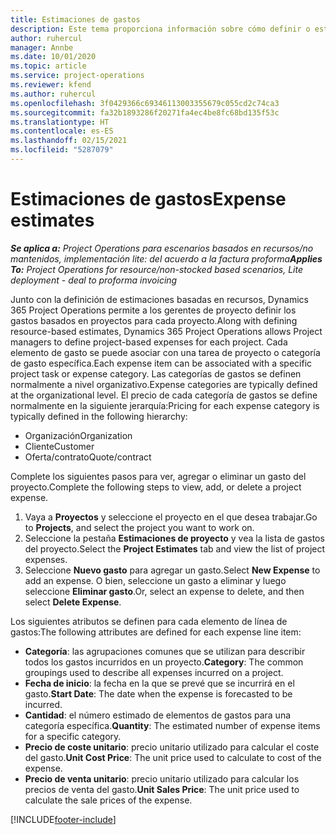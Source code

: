 ```yaml
---
title: Estimaciones de gastos
description: Este tema proporciona información sobre cómo definir o estimar los gastos basados en proyectos.
author: ruhercul
manager: Annbe
ms.date: 10/01/2020
ms.topic: article
ms.service: project-operations
ms.reviewer: kfend
ms.author: ruhercul
ms.openlocfilehash: 3f0429366c69346113003355679c055cd2c74ca3
ms.sourcegitcommit: fa32b1893286f20271fa4ec4be8fc68bd135f53c
ms.translationtype: HT
ms.contentlocale: es-ES
ms.lasthandoff: 02/15/2021
ms.locfileid: "5287079"
---
```

# <a name="expense-estimates"></a><span data-ttu-id="029e7-103">Estimaciones de gastos</span><span class="sxs-lookup"><span data-stu-id="029e7-103">Expense estimates</span></span>
<span data-ttu-id="029e7-104">_**Se aplica a:** Project Operations para escenarios basados en recursos/no mantenidos, implementación lite: del acuerdo a la factura proforma_</span><span class="sxs-lookup"><span data-stu-id="029e7-104">_**Applies To:** Project Operations for resource/non-stocked based scenarios, Lite deployment - deal to proforma invoicing_</span></span>

<span data-ttu-id="029e7-105">Junto con la definición de estimaciones basadas en recursos, Dynamics 365 Project Operations permite a los gerentes de proyecto definir los gastos basados en proyectos para cada proyecto.</span><span class="sxs-lookup"><span data-stu-id="029e7-105">Along with defining resource-based estimates, Dynamics 365 Project Operations allows Project managers to define project-based expenses for each project.</span></span> <span data-ttu-id="029e7-106">Cada elemento de gasto se puede asociar con una tarea de proyecto o categoría de gasto específica.</span><span class="sxs-lookup"><span data-stu-id="029e7-106">Each expense item can be associated with a specific project task or expense category.</span></span> <span data-ttu-id="029e7-107">Las categorías de gastos se definen normalmente a nivel organizativo.</span><span class="sxs-lookup"><span data-stu-id="029e7-107">Expense categories are typically defined at the organizational level.</span></span> <span data-ttu-id="029e7-108">El precio de cada categoría de gastos se define normalmente en la siguiente jerarquía:</span><span class="sxs-lookup"><span data-stu-id="029e7-108">Pricing for each expense category is typically defined in the following hierarchy:</span></span>

- <span data-ttu-id="029e7-109">Organización</span><span class="sxs-lookup"><span data-stu-id="029e7-109">Organization</span></span>
- <span data-ttu-id="029e7-110">Cliente</span><span class="sxs-lookup"><span data-stu-id="029e7-110">Customer</span></span>
- <span data-ttu-id="029e7-111">Oferta/contrato</span><span class="sxs-lookup"><span data-stu-id="029e7-111">Quote/contract</span></span>

<span data-ttu-id="029e7-112">Complete los siguientes pasos para ver, agregar o eliminar un gasto del proyecto.</span><span class="sxs-lookup"><span data-stu-id="029e7-112">Complete the following steps to view, add, or delete a project expense.</span></span>

1. <span data-ttu-id="029e7-113">Vaya a **Proyectos** y seleccione el proyecto en el que desea trabajar.</span><span class="sxs-lookup"><span data-stu-id="029e7-113">Go to **Projects**, and select the project you want to work on.</span></span>
2. <span data-ttu-id="029e7-114">Seleccione la pestaña **Estimaciones de proyecto** y vea la lista de gastos del proyecto.</span><span class="sxs-lookup"><span data-stu-id="029e7-114">Select the **Project Estimates** tab and view the list of project expenses.</span></span>
3. <span data-ttu-id="029e7-115">Seleccione **Nuevo gasto** para agregar un gasto.</span><span class="sxs-lookup"><span data-stu-id="029e7-115">Select **New Expense** to add an expense.</span></span> <span data-ttu-id="029e7-116">O bien, seleccione un gasto a eliminar y luego seleccione **Eliminar gasto**.</span><span class="sxs-lookup"><span data-stu-id="029e7-116">Or, select an expense to delete, and then select **Delete Expense**.</span></span>

<span data-ttu-id="029e7-117">Los siguientes atributos se definen para cada elemento de línea de gastos:</span><span class="sxs-lookup"><span data-stu-id="029e7-117">The following attributes are defined for each expense line item:</span></span>

- <span data-ttu-id="029e7-118">**Categoría**: las agrupaciones comunes que se utilizan para describir todos los gastos incurridos en un proyecto.</span><span class="sxs-lookup"><span data-stu-id="029e7-118">**Category**: The common groupings used to describe all expenses incurred on a project.</span></span>
- <span data-ttu-id="029e7-119">**Fecha de inicio**: la fecha en la que se prevé que se incurrirá en el gasto.</span><span class="sxs-lookup"><span data-stu-id="029e7-119">**Start Date**: The date when the expense is forecasted to be incurred.</span></span>
- <span data-ttu-id="029e7-120">**Cantidad**: el número estimado de elementos de gastos para una categoría específica.</span><span class="sxs-lookup"><span data-stu-id="029e7-120">**Quantity**: The estimated number of expense items for a specific category.</span></span>
- <span data-ttu-id="029e7-121">**Precio de coste unitario**: precio unitario utilizado para calcular el coste del gasto.</span><span class="sxs-lookup"><span data-stu-id="029e7-121">**Unit Cost Price**: The unit price used to calculate to cost of the expense.</span></span>
- <span data-ttu-id="029e7-122">**Precio de venta unitario**: precio unitario utilizado para calcular los precios de venta del gasto.</span><span class="sxs-lookup"><span data-stu-id="029e7-122">**Unit Sales Price**: The unit price used to calculate the sale prices of the expense.</span></span>



[!INCLUDE[footer-include](../includes/footer-banner.md)]